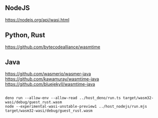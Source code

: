 ## NodeJS

https://nodejs.org/api/wasi.html

## Python, Rust

https://github.com/bytecodealliance/wasmtime

## Java

https://github.com/wasmerio/wasmer-java
https://github.com/kawamuray/wasmtime-java
https://github.com/bluejekyll/wasmtime-java

##

```
deno run --allow-env --allow-read ../host_deno/run.ts target/wasm32-wasi/debug/guest_rust.wasm
node --experimental-wasi-unstable-preview1 ../host_nodejs/run.mjs target/wasm32-wasi/debug/guest_rust.wasm
```